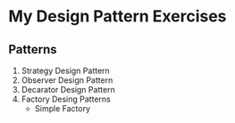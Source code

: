 # My Design Pattern Exercises

## Patterns

1. Strategy Design Pattern
2. Observer Design Pattern
3. Decarator Design Pattern
4. Factory Desing Patterns
    + Simple Factory